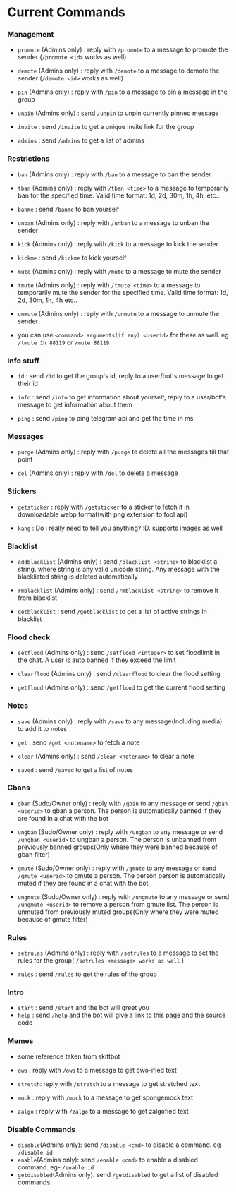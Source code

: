 Current Commands
=============

### Management

- `promote` (Admins only) : reply with `/promote` to a message to promote the sender (`/promote <id>` works as well)

- `demote` (Admins only) : reply with `/demote` to a message to demote the sender (`/demote <id>` works as well)

- `pin` (Admins only) : reply with `/pin` to a message to pin a message in the group

- `unpin` (Admins only) : send `/unpin` to unpin currently pinned message

- `invite` : send `/invite` to get a unique invite link for the group

- `admins` : send `/admins` to get a list of admins

### Restrictions

- `ban` (Admins only) : reply with `/ban` to a message to ban the sender

- `tban` (Admins only) : reply with `/tban <time>` to a message to temporarily ban for the specified time.
Valid time format: 1d, 2d, 30m, 1h, 4h, etc..

- `banme` : send `/banme` to ban yourself

- `unban` (Admins only) : reply with `/unban` to a message to unban the sender

- `kick` (Admins only) : reply with `/kick` to a message to kick the sender

- `kickme` : send `/kickme` to kick yourself

- `mute` (Admins only) : reply with `/mute` to a message to mute the sender

- `tmute` (Admins only) : reply with `/tmute <time>` to a message to temporarily mute the sender for the specified time.
Valid time format: 1d, 2d, 30m, 1h, 4h etc..

- `unmute` (Admins only) : reply with `/unmute` to a message to unmute the sender

- you can use `<command> arguments(if any) <userid>` for these as well. eg `/tmute 1h 88119` or `/mute 88119`

### Info stuff

- `id` : send `/id` to get the group's id, reply to a user/bot's message to get their id

- `info` : send `/info` to get information about yourself, reply to a user/bot's message to get information about them

- `ping` : send `/ping` to ping telegram api and get the time in ms

### Messages

- `purge` (Admins only) : reply with `/purge` to delete all the messages till that point

- `del` (Admins only) : reply with `/del` to delete a message

### Stickers

- `getsticker` : reply with `/getsticker` to a sticker to fetch it in downloadable webp format(with png extension to fool api)

- `kang` : Do i really need to tell you anything? :D. supports images as well

### Blacklist

- `addblacklist` (Admins only) : send `/blacklist <string>` to blacklist a string. where string is any valid unicode string. Any message with the blacklisted string is deleted automatically

- `rmblacklist` (Admins only) : send `/rmblacklist <string>` to remove it from blacklist

- `getblacklist` : send `/getblacklist` to get a list of active strings in blacklist

### Flood check

- `setflood` (Admins only) : send `/setflood <integer>` to set floodlimit in the chat. A user is auto banned
if they exceed the limit

- `clearflood` (Admins only) : send `/clearflood` to clear the flood setting

- `getflood` (Admins only) : send `/getflood` to get the current flood setting

### Notes

- `save` (Admins only) : reply with `/save` to any message(Including media) to add it to notes

- `get` : send `/get <notename>` to fetch a note

- `clear` (Admins only) : send `/clear <notename>` to clear a note

- `saved` : send `/saved` to get a list of notes

### Gbans

- `gban` (Sudo/Owner only) : reply with `/gban` to any message or send `/gban <userid>` to gban a person.
The person is automatically banned if they are found in a chat with the bot

- `ungban` (Sudo/Owner only) : reply with `/ungban` to any message or send `/ungban <userid>` to ungban a person. The person is unbanned from previously banned groups(Only where they were banned because of gban filter)

- `gmute` (Sudo/Owner only) : reply with `/gmute` to any message or send `/gmute <userid>` to gmute a person.
The person person is automatically muted if they are found in a chat with the bot

- `ungmute` (Sudo/Owner only) : reply with `/ungmute` to any message or send `/ungmute <userid>` to remove a person from gmute list. The person is unmuted from previously muted groups(Only where they were muted because of gmute filter)

### Rules

- `setrules` (Admins only) : reply with `/setrules` to a message to set the rules for the group( `/setrules <message> works as well` )

- `rules` : send `/rules` to get the rules of the group

### Intro

- `start` : send `/start` and the bot will greet you
- `help` : send `/help` and the bot will give a link to this page and the source code

### Memes

- some reference taken from skittbot

- `owo` : reply with `/owo` to a message to get owo-ified text
- `stretch`: reply with `/stretch` to a message to get stretched text
- `mock` : reply with `/mock` to a message to get spongemock text
- `zalgo` : reply with `/zalgo` to a message to get zalgofied text

### Disable Commands

- `disable`(Admins only): send `/disable <cmd>` to disable a command. eg- `/disable id`
- `enable`(Admins only): send `/enable <cmd>` to enable a disabled command. eg- `/enable id`
- `getdisabled`(Admins only): send `/getdisabled` to get a list of disabled commands.